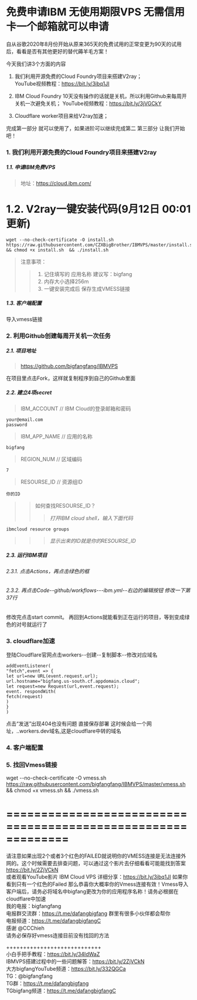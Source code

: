 # 免费申请IBM 无使用期限VPS 无需信用卡一个邮箱就可以申请

自从谷歌2020年8月份开始从原来365天的免费试用的正常变更为90天的试用后，看看是否有其他更好的替代薅羊毛方案！

今天我们讲3个方面的内容

1. 我们利用开源免费的Cloud Foundry项目来搭建V2ray；  
   YouTube视频教程：https://bit.ly/3ibq1JI    
2. IBM Cloud Foundry 10天没有操作的话就是关机，所以利用Github来每周开关机一次避免关机；
   YouTube视频教程：https://bit.ly/3jVGCkY  

3. Cloudflare worker项目来给V2ray加速；

完成第一部分 就可以使用了，如果进阶可以继续完成第二 第三部分
让我们开始吧！

### 1. 我们利用开源免费的Cloud Foundry项目来搭建V2ray

##### 1.1. 申请IBM免费VPS
> 地址：https://cloud.ibm.com/

# 1.2. V2ray一键安装代码(9月12日 00:01 更新)

```
wget --no-check-certificate -O install.sh https://raw.githubusercontent.com/CZXBigBrother/IBMVPS/master/install.sh && chmod +x install.sh  && ./install.sh

```

> 注意事项：
>> 1. 记住填写的 应用名称 建议写：bigfang 
>> 2. 内存大小选择256m
>> 3. 一键安装完成后 保存生成VMESS链接

##### 1.3. 客户端配置

导入vmess链接

### 2. 利用Github创建每周开关机一次任务

##### 2.1. 项目地址
> https://github.com/bigfangfang/IBMVPS  

在项目里点击Fork，这样就复制程序到自己的Github里面

##### 2.2. 建立4项secret

> IBM_ACCOUNT // IBM Cloud的登录邮箱和密码
```
your@email.com  
password
```
> IBM_APP_NAME // 应用的名称
```
bigfang
```

> REGION_NUM // 区域编码
```
7
```

> RESOURSE_ID // 资源组ID
```
你的ID
```

>> 如何查找RESOURSE_ID？
>>> *打开IBM cloud shell，输入下面代码*

```
ibmcloud resource groups
```
 >>> *显示出来的ID就是你的RESOURSE_ID*
 
 
##### 2.3. 运行IBM项目

###### 2.3.1. 点击Actions，再点击绿色的框  
###### 2.3.2. 再点击Code--github/workflows---ibm.yml--右边的编辑按钮 修改一下第37行  
修改完点击start commit。
再回到Actions就能看到正在运行的项目，等到变成绿色的对号就运行了

### 3. cloudflare加速

登陆Cloudflare官网点击workers--创建--复制脚本--修改对应域名

```
addEventListener(
"fetch",event => {
let url=new URL(event.request.url);
url.hostname="bigfang.us-south.cf.appdomain.cloud";
let request=new Request(url,event.request);
event. respondWith(
fetch(request)
)
}
)
```

点击“发送”出现404也没有问题 直接保存部署
这时候会给一个网址，..workers.dev域名,这是cloudflare中转的域名

### 4. 客户端配置


### 5. 找回Vmess链接  


wget --no-check-certificate -O vmess.sh https://raw.githubusercontent.com/bigfangfang/IBMVPS/master/vmess.sh && chmod +x vmess.sh  && ./vmess.sh


=============================================================  
=============================================================  
请注意如果出现2个或者3个红色的FAILED就说明你的VMESS连接是无法连接外网的。这个时候需要去排查问题，可以通过这个影片去仔细看看可能能找到答案 https://bit.ly/2ZjVCkN  
或者观看YouTube影片 IBM Cloud VPS 详细分享：https://bit.ly/3ibq1JI
如果你看到只有一个红色的Failed 那么恭喜你大概率你的Vmess连接有效！Vmess导入客户端后，请务必将域名中bigfang更改为你的应用程序名称！请务必根据在cloudflare中加速  
我的电报：bigfangfang  
电报群交流群：https://t.me/dafangbigfang 群里有很多小伙伴都会帮你  
电报频道：https://t.me/dafangbigfangC  
感谢 @CCChieh  
请务必保存好vmess连接目前没有找回的方法  

++++++++++++++++++++++++++++  
小白手把手教程：https://bit.ly/34IdWaZ  
IBMVPS搭建过程中的一些问题解答：https://bit.ly/2ZjVCkN  
大方bigfangYouTube频道：https://bit.ly/332QGCa  
TG：@bigfangfang  
TG群：https://t.me/dafangbigfang  
TGbigfang频道：https://t.me/dafangbigfangC  

